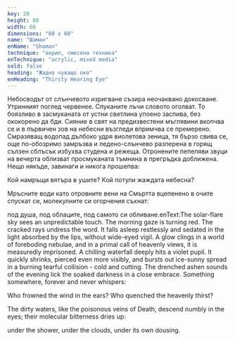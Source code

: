 ```yaml
---
key: 20
height: 80
width: 60
dimensions: "80 x 60"
name: "Шаман"
enName: "Shaman"
technique: "акрил, смесена техника"
enTechnique: "acrylic, mixed media"
sold: false
heading: "Жадно чуващо око"
enHeading: "Thirsty Hearing Eye"
---
```

Небосводът от слънчевото изригване съзира неочаквано докосване. Утринният поглед червенее. Cпуканите лъчи словото оголват. То боязливо в засмуканата от устни светлина упоено заспива, без ококорено да бди.
   Сияние в свят на предизвестени мъглявини вкопчва се и в първичен зов на небесни възгледи впримчва се премерено.
  Смразяващ водопад дълбоко удря виолетова зеница, тя бързо свива се, още по-обозримо замръзва и ледено-слънчево разперена в горящ сълзен сблъсък избухва студена и режеща. 
  Отронените пепеляви звуци на вечерта облизват просмуканата тъмнина в прегръдка доближена. Нещо някъде, завинаги и никога прошепва: 

Кой намръщи вятъра в ушите?
Кой потули жаждата небесна?

 Мръсните води като отровните вени на Смъртта вцепенено в очите спускат се, молекулните си огорчения съхнат:

под душа,
под облаците,
под самото си обливане.enText:The solar-flare sky sees an unpredictable touch. The morning gaze is turning red. The cracked rays undress the word. It falls asleep restlessly and sedated in the light absorbed by the lips, without wide-eyed vigil.
A glow clings in a world of foreboding nebulae, and in a primal call of heavenly views, it is measuredly imprisoned.
A chilling waterfall deeply hits a violet pupil. It quickly shrinks, pierced even more visibly, and bursts out ice-sunny spread in a burning tearful collision - cold and cutting.
The drenched ashen sounds of the evening lick the soaked darkness in a close embrace. Something somewhere, forever and never whispers:

Who frowned the wind in the ears?
Who quenched the heavenly thirst?

  The dirty waters, like the poisonous veins of Death, descend numbly in the eyes; their molecular bitterness dries up:

under the shower,
under the clouds,
under its own dousing.

